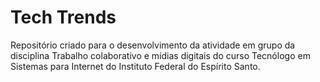 # Tech Trends

Repositório criado para o desenvolvimento da atividade em grupo da disciplina Trabalho colaborativo e mídias digitais do curso Tecnólogo em Sistemas para Internet do Instituto Federal do Espírito Santo.
